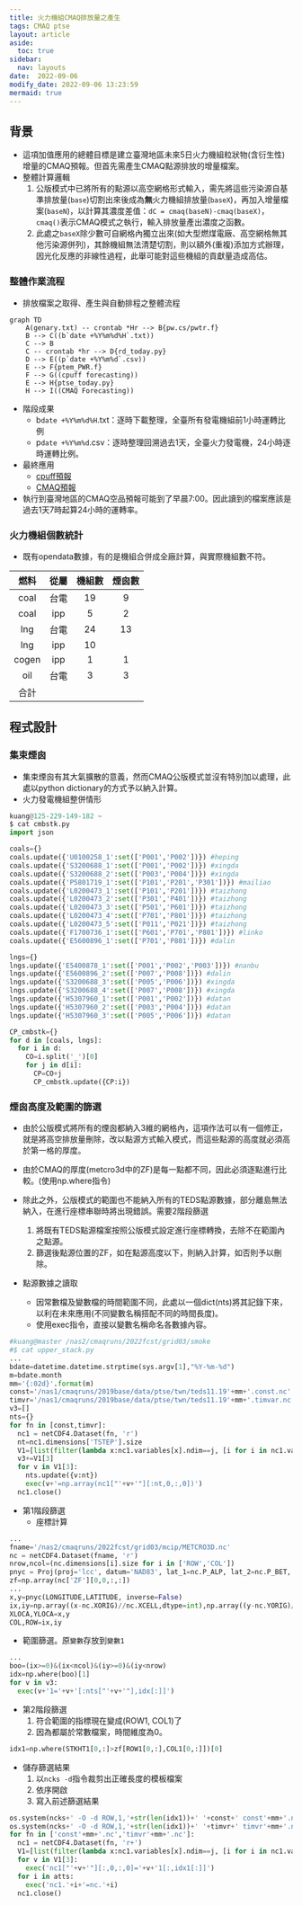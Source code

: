 ```yaml
---
title: 火力機組CMAQ排放量之產生
tags: CMAQ ptse
layout: article
aside:
  toc: true
sidebar:
  nav: layouts
date:  2022-09-06
modify_date: 2022-09-06 13:23:59
mermaid: true
---
```

## 背景
- 這項加值應用的總體目標是建立臺灣地區未來5日火力機組粒狀物(含衍生性)增量的CMAQ預報。但首先需產生CMAQ點源排放的增量檔案。
- 整體計算邏輯
  1. 公版模式中已將所有的點源以高空網格形式輸入，需先將這些污染源自基準排放量(`base`)切割出來後成為**無**火力機組排放量(`baseX`)，再加入增量檔案(`baseN`)，以計算其濃度差值：`dC = cmaq(baseN)-cmaq(baseX)`，`cmaq()`表示CMAQ模式之執行，輸入排放量產出濃度之函數。
  1. 此處之`baseX`除少數可自網格內獨立出來(如大型燃煤電廠、高空網格無其他污染源併列)，其餘機組無法清楚切割，則以額外(重複)添加方式辦理，因光化反應的非線性過程，此舉可能對這些機組的貢獻量造成高估。
### 整體作業流程
- 排放檔案之取得、產生與自動排程之整體流程

```mermaid
graph TD
    A(genary.txt) -- crontab *Hr --> B{pw.cs/pwtr.f}
    B --> C((b`date +%Y%m%d%H`.txt))
    C --> B
    C -- crontab *hr --> D{rd_today.py}
    D --> E((p`date +%Y%m%d`.csv))
    E --> F{ptem_PWR.f}
    F --> G((cpuff forecasting))
    E --> H{ptse_today.py}
    H --> I((CMAQ Forecasting))
```
- 階段成果
  - b`date +%Y%m%d%H`.txt：逐時下載整理，全臺所有發電機組前1小時運轉比例
  - p`date +%Y%m%d`.csv：逐時整理回溯過去1天，全臺火力發電機，24小時逐時運轉比例。
- 最終應用
  - [cpuff預報][UNRESPFcst]
  - [CMAQ預報][fcst]
- 執行到臺灣地區的CMAQ空品預報可能到了早晨7:00。因此讀到的檔案應該是過去1天7時起算24小時的運轉率。

### 火力機組個數統計
- 既有opendata數據，有的是機組合併成全廠計算，與實際機組數不符。

燃料|從屬|機組數|煙囪數
:-:|:-:|:-:|:-:
coal|台電|19|9
coal|ipp|5|2
lng|台電|24|13
lng|ipp|10|
cogen|ipp|1|1
oil|台電|3|3
合計|||


## 程式設計

### 集束煙囪
- 集束煙囪有其大氣擴散的意義，然而CMAQ公版模式並沒有特別加以處理，此處以python dictionary的方式予以納入計算。
- 火力發電機組整併情形

```python
kuang@125-229-149-182 ~
$ cat cmbstk.py
import json

coals={}
coals.update({'U0100258_1':set(['P001','P002'])}) #heping
coals.update({'S3200688_1':set(['P001','P002'])}) #xingda
coals.update({'S3200688_2':set(['P003','P004'])}) #xingda
coals.update({'P5801719_1':set(['P101','P201','P301'])}) #mailiao
coals.update({'L0200473_1':set(['P101','P201'])}) #taizhong
coals.update({'L0200473_2':set(['P301','P401'])}) #taizhong
coals.update({'L0200473_3':set(['P501','P601'])}) #taizhong
coals.update({'L0200473_4':set(['P701','P801'])}) #taizhong
coals.update({'L0200473_5':set(['P011','P021'])}) #taizhong
coals.update({'F1700736_1':set(['P601','P701','P801'])}) #linko
coals.update({'E5600896_1':set(['P701','P801'])}) #dalin

lngs={}
lngs.update({'E5400878_1':set(['P001','P002','P003'])}) #nanbu
lngs.update({'E5600896_2':set(['P007','P008'])}) #dalin
lngs.update({'S3200688_3':set(['P005','P006'])}) #xingda
lngs.update({'S3200688_4':set(['P007','P008'])}) #xingda
lngs.update({'H5307960_1':set(['P001','P002'])}) #datan
lngs.update({'H5307960_2':set(['P003','P004'])}) #datan
lngs.update({'H5307960_3':set(['P005','P006'])}) #datan

CP_cmbstk={}
for d in [coals, lngs]:
  for i in d:
    CO=i.split('_')[0]
    for j in d[i]:
      CP=CO+j
      CP_cmbstk.update({CP:i})
```

### 煙囪高度及範圍的篩選
- 由於公版模式將所有的煙囪都納入3維的網格內，這項作法可以有一個修正，就是將高空排放量刪除，改以點源方式輸入模式，而這些點源的高度就必須高於第一格的厚度。
- 由於CMAQ的厚度(metcro3d中的ZF)是每一點都不同，因此必須逐點進行比較。(使用np.where指令)
- 除此之外，公版模式的範圍也不能納入所有的TEDS點源數據，部分離島無法納入，在進行座標串聯時將出現錯誤。需要2階段篩選
  1. 將既有TEDS點源檔案按照公版模式設定進行座標轉換，去除不在範圍內之點源。
  1. 篩選後點源位置的ZF，如在點源高度以下，則納入計算，如否則予以刪除。

- 點源數據之讀取
  - 因常數檔及變數檔的時間範圍不同，此處以一個dict(nts)將其記錄下來，以利在未來應用(不同變數名稱搭配不同的時間長度)。
  - 使用exec指令，直接以變數名稱命名各數據內容。

```python
#kuang@master /nas2/cmaqruns/2022fcst/grid03/smoke
#$ cat upper_stack.py
...
bdate=datetime.datetime.strptime(sys.argv[1],"%Y-%m-%d")
m=bdate.month
mm='{:02d}'.format(m)
const='/nas1/cmaqruns/2019base/data/ptse/twn/teds11.19'+mm+'.const.nc'
timvr='/nas1/cmaqruns/2019base/data/ptse/twn/teds11.19'+mm+'.timvar.nc'
v3=[]
nts={}
for fn in [const,timvr]:
  nc1 = netCDF4.Dataset(fn, 'r')
  nt=nc1.dimensions['TSTEP'].size
  V1=[list(filter(lambda x:nc1.variables[x].ndim==j, [i for i in nc1.variables])) for j in [1,2,3,4]]
  v3+=V1[3]
  for v in V1[3]:
    nts.update({v:nt})
    exec(v+'=np.array(nc1["'+v+'"][:nt,0,:,0])')
  nc1.close()
```

- 第1階段篩選
  - 座標計算

```python  
...
fname='/nas2/cmaqruns/2022fcst/grid03/mcip/METCRO3D.nc'
nc = netCDF4.Dataset(fname, 'r')
nrow,ncol=(nc.dimensions[i].size for i in ['ROW','COL'])
pnyc = Proj(proj='lcc', datum='NAD83', lat_1=nc.P_ALP, lat_2=nc.P_BET, lat_0=nc.YCENT, lon_0=nc.XCENT, x_0=0, y_0=0.0)
zf=np.array(nc['ZF'][0,0,:,:])
...
x,y=pnyc(LONGITUDE,LATITUDE, inverse=False)
ix,iy=np.array((x-nc.XORIG)//nc.XCELL,dtype=int),np.array((y-nc.YORIG)//nc.YCELL,dtype=int)
XLOCA,YLOCA=x,y
COL,ROW=ix,iy
```
- 範圍篩選。原`變數`存放到`變數1`

```python
...
boo=(ix>=0)&(ix<ncol)&(iy>=0)&(iy<nrow)
idx=np.where(boo)[1]
for v in v3:
  exec(v+'1='+v+'[:nts["'+v+'"],idx[:]]')
```

- 第2階段篩選
  1. 符合範圍的指標現在變成(ROW1, COL1)了
  1. 因為都屬於常數檔案，時間維度為0。 

```python
idx1=np.where(STKHT1[0,:]>zf[ROW1[0,:],COL1[0,:]])[0]
```

- 儲存篩選結果
  1. 以`ncks -d`指令裁剪出正確長度的模板檔案
  1. 依序開啟
  1. 寫入前述篩選結果

```python
os.system(ncks+' -O -d ROW,1,'+str(len(idx1))+' '+const+' const'+mm+'.nc')
os.system(ncks+' -O -d ROW,1,'+str(len(idx1))+' '+timvr+' timvr'+mm+'.nc')
for fn in ['const'+mm+'.nc','timvr'+mm+'.nc']:
  nc1 = netCDF4.Dataset(fn, 'r+')
  V1=[list(filter(lambda x:nc1.variables[x].ndim==j, [i for i in nc1.variables])) for j in [1,2,3,4]]
  for v in V1[3]:
    exec('nc1["'+v+'"][:,0,:,0]='+v+'1[:,idx1[:]]')
  for i in atts:
    exec('nc1.'+i+'=nc.'+i)
  nc1.close()
```


[rd_today.py]: <https://sinotec2.github.io/Focus-on-Air-Quality/TrajModels/CALPUFF/Forecast/#前日運轉率之彙整與應用> "opendata中臺灣地區火力機組前日運轉率之彙整與應用"
[UNRESPFcst]: <https://sinotec2.github.io/Focus-on-Air-Quality/TrajModels/CALPUFF/Forecast> "本土化CALPUFF濃度預報系統之實現"
[fcst]: <https://sinotec2.github.io/FAQ/2022/08/20/CMAQ_fcst.html> "運用GFS/CWB/CAMS數值預報數進行台灣地區CMAQ模擬"